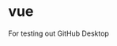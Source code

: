 # vue
 For testing out GitHub Desktop
<template>
  <div>
   <Input v-model="formVideo.phone" type="textarea" class="textInput" 
  placeholder="多个手机号码用逗号（英文）隔开" @keyup.native="inputChange($event)"></Input>
    <div class="send_tips">
      共计<span style="padding:0 3px;">{{ formVideo.userCount }}</span>个有效号码，已过滤重复号

码
    </div>
    <span>{{formVideo.textTips}}</span>
  </div>
</template>
<script>
  export default {
    data () {
      return {
         formVideo:{
            phone:'',
            userCount:0,
            textTips:''
        },
      }
    },
    methods: {
      //输入手机号码
        inputChange(){
          let _this=this
          var phoneStr = _this.formVideo.phone.replace(/[^\d\,]/g,'') //输入框只能输入数字和逗号
          var phoneArr = phoneStr.split(",")
          var newArr = [];
          var rightPhone=[]
          var i = ''

          if(phoneStr){
            _this.btnRead=true
          }else{
            _this.btnRead=false
          }

          //判断重复号码
          //for (var i = 0; i<phoneArr.length ; i++) {
            //如果temp中没有arr[i],则把它加入到temp中
           //   if(phoneArr[i] ===''||phoneArr[i] ==undefined) {
           //      phoneArr.splice(i,1);
                 //i = i - 1;         
            //    console.log('phoneArr::',phoneArr)
            //  }
             // if(newArr.indexOf(phoneArr[i])===-1){
            //    newArr.push(phoneArr[i]);
           //     console.log('newArr::',newArr)
           //     
            //  _this.formVideo.phone=''
            //  _this.formVideo.phone = newArr.join(',')
            //  }
         // }
          newArr= [...new Set(phoneArr)];
          console.log('newArr:',newArr)
          _this.formVideo.phone=newArr.join(',')
          newArr.map(function(item,index){
            //遍历判断号码有效性
            //var reg = 11 && /^((13|14|15|16|17|18|19)[0-9]{1}\d{8})$/
            var reg= /^(13[0-9]|14[5|7]|15[0|1|2|3|5|6|7|8|9]|18[0|1|2|3|5|6|7|8|9])\d{8}$/
            
            if (!reg.test(item)) {
                _this.errorTipsClass='errorTipShow'
                _this.formVideo.textTips="请输入正确的手机号码"

              //  if(newArr.length>1){
              //    _this.formVideo.userCount =index+1  //号码有效数
              //  }else{
              //    _this.formVideo.userCount = 0
               // }
            }else{
              console.log('item::',item)
              console.log('index::',index)
              _this.formVideo.userCount = index+1
              _this.errorTipsClass='errorTipsHide'
              _this.formVideo.textTips=""
            }
          })   
        }
    },
    mounted () {
      
    }
  }
</script>
<style>

</style>
